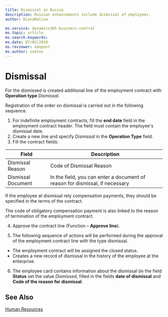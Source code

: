 ```yaml
---
title: Dismissal in Russia
description: Russian enhancements include dismissal of employees.
author: DianaMalina

ms.service: dynamics365-business-central
ms.topic: article
ms.search.keywords:
ms.date: 07/02/2019
ms.reviewer: edupont
ms.author: soalex
---
```


# Dismissal

For the dismissed is created additional line of the employment contract with **Operation type** *Dismissal*. 

Registration of the order on dismissal is carried out in the following sequence. 

1. For indefinite employment contracts, fill the **end date** field in the employment contract header. The field must contain the employee's dismissal date.
2. Create a new line and specify *Dismissal* in the **Operation Type** field.
3. Fill the contract fields:

| Field              | Description                                                  |
| ------------------ | ------------------------------------------------------------ |
| Dismissal Reason   | Code of  Dismissal Reason                                    |
| Dismissal Document | In the field, you can enter a document of reason for dismissal, if necessary |

If the employee at dismissal rely compensation payments, they should be specified in the terms of the contract.

The code of obligatory compensation payment is also linked to the reason of termination of the employment contract.

4. Approve the contract line (Function – **Approve line**). 

5. The following sequence of actions will be performed during the approval of the employment contract line with the type dismissal. 

- The employment contract will be assigned the closed status.
- Creates a new record of dismissal in the history of the employee at the enterprise. 

6. The employee card contains information about the dismissal (in the field **Status** set the value *Dismissed*, filled in the fields **date of dismissal** and **Code of the reason for dismissal**.

## See Also

[Human Resources](Human-Resources.md)
